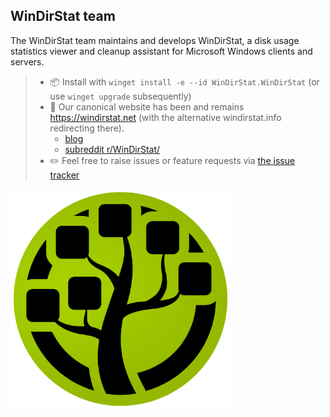 ## WinDirStat team

The WinDirStat team maintains and develops WinDirStat, a disk usage statistics viewer and cleanup assistant for Microsoft Windows clients and servers.

> * 📦 Install with `winget install -e --id WinDirStat.WinDirStat` (or use `winget upgrade` subsequently)
> * 🔗 Our canonical website has been and remains https://windirstat.net (with the alternative windirstat.info redirecting there).
>   * [blog](https://blog.windirstat.net/)
>   * [subreddit r/WinDirStat/](https://www.reddit.com/r/WinDirStat/)
> * ✏️ Feel free to raise issues or feature requests via [the issue tracker](https://github.com/windirstat/windirstat/issues/new/choose)

<img alt="WinDirStat logo" src="logo_color.png" width="350">
